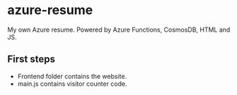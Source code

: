# azure-resume
My own Azure resume. Powered by Azure Functions, CosmosDB, HTML and JS.

## First steps

- Frontend folder contains the website.
- main.js contains visitor counter code.
